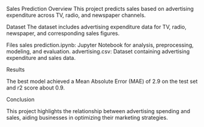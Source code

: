 Sales Prediction
Overview
This project predicts sales based on advertising expenditure across TV, radio, and newspaper channels.

Dataset
The dataset includes advertising expenditure data for TV, radio, newspaper, and corresponding sales figures.

Files
sales prediction.ipynb: Jupyter Notebook for analysis, preprocessing, modeling, and evaluation.
advertising.csv: Dataset containing advertising expenditure and sales data.

Results

The best model achieved a Mean Absolute Error (MAE) of 2.9 on the test set and r2 score about 0.9.

Conclusion

This project highlights the relationship between advertising spending and sales, aiding businesses in optimizing their marketing strategies.
